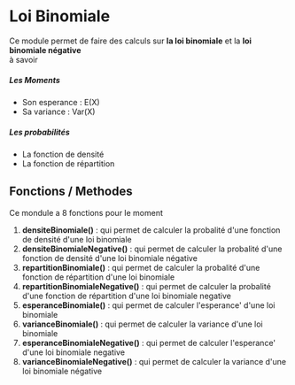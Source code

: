 # Loi Binomiale
Ce module permet de faire des calculs sur **la loi binomiale** et la **loi binomiale négative**
<br>
à savoir
<h5>Les Moments</h5>
<ul>
    <li>Son esperance : E(X)</li>
    <li>Sa variance : Var(X)</li>
</ul>

<h5>Les probabilités</h5>
<ul>
    <li>La fonction de densité</li>
    <li>La fonction de répartition</li>
</ul>

## Fonctions / Methodes
Ce mondule a 8 fonctions pour le moment
<br>
<ol>
    <li><b>densiteBinomiale()</b> : qui permet de calculer la probalité d'une fonction de densité d'une loi binomiale</li>
    <li><b>densiteBinomialeNegative()</b> : qui permet de calculer la probalité d'une fonction de densité d'une loi binomiale négative</li>
    <li><b>repartitionBinomiale()</b> : qui permet de calculer la probalité d'une fonction de répartition d'une loi binomiale</li>
    <li><b>repartitionBinomialeNegative()</b> : qui permet de calculer la probalité d'une fonction de répartition d'une loi binomiale negative</li>
    <li><b>esperanceBinomiale()</b> : qui permet de calculer l'esperance' d'une loi binomiale</li>
    <li><b>varianceBinomiale()</b> : qui permet de calculer la variance d'une loi binomiale</li>
    <li><b>esperanceBinomialeNegative()</b> : qui permet de calculer l'esperance' d'une loi binomiale negative</li>
    <li><b>varianceBinomialeNegative()</b> : qui permet de calculer la variance d'une loi binomiale négative</li>
</ol>